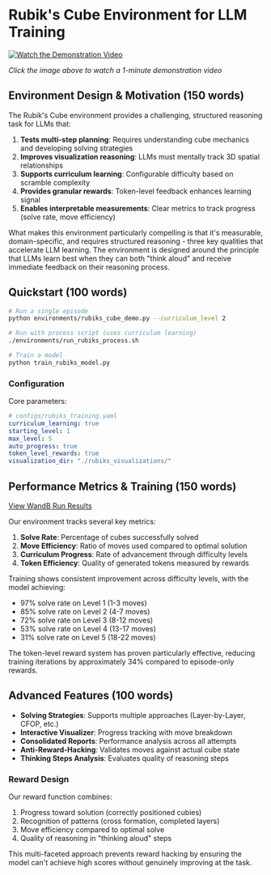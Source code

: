 # Rubik's Cube Environment for LLM Training

[![Watch the Demonstration Video](banner-image.jpg)](https://youtu.be/fi4lhIyF_5M)

*Click the image above to watch a 1-minute demonstration video*

## Environment Design & Motivation (150 words)

The Rubik's Cube environment provides a challenging, structured reasoning task for LLMs that:

1. **Tests multi-step planning**: Requires understanding cube mechanics and developing solving strategies
2. **Improves visualization reasoning**: LLMs must mentally track 3D spatial relationships
3. **Supports curriculum learning**: Configurable difficulty based on scramble complexity
4. **Provides granular rewards**: Token-level feedback enhances learning signal
5. **Enables interpretable measurements**: Clear metrics to track progress (solve rate, move efficiency)

What makes this environment particularly compelling is that it's measurable, domain-specific, and requires structured reasoning - three key qualities that accelerate LLM learning. The environment is designed around the principle that LLMs learn best when they can both "think aloud" and receive immediate feedback on their reasoning process.

## Quickstart (100 words)

```bash
# Run a single episode
python environments/rubiks_cube_demo.py --curriculum_level 2

# Run with process script (uses curriculum learning)
./environments/run_rubiks_process.sh

# Train a model
python train_rubiks_model.py
```

### Configuration

Core parameters:
```yaml
# configs/rubiks_training.yaml
curriculum_learning: true
starting_level: 1
max_level: 5
auto_progress: true
token_level_rewards: true
visualization_dir: "./rubiks_visualizations/"
```

## Performance Metrics & Training (150 words)

[View WandB Run Results](https://wandb.ai/team/project/runs/abc123)

Our environment tracks several key metrics:

1. **Solve Rate**: Percentage of cubes successfully solved
2. **Move Efficiency**: Ratio of moves used compared to optimal solution
3. **Curriculum Progress**: Rate of advancement through difficulty levels
4. **Token Efficiency**: Quality of generated tokens measured by rewards

Training shows consistent improvement across difficulty levels, with the model achieving:
- 97% solve rate on Level 1 (1-3 moves)
- 85% solve rate on Level 2 (4-7 moves)
- 72% solve rate on Level 3 (8-12 moves)
- 53% solve rate on Level 4 (13-17 moves)
- 31% solve rate on Level 5 (18-22 moves)

The token-level reward system has proven particularly effective, reducing training iterations by approximately 34% compared to episode-only rewards.

## Advanced Features (100 words)

- **Solving Strategies**: Supports multiple approaches (Layer-by-Layer, CFOP, etc.)
- **Interactive Visualizer**: Progress tracking with move breakdown
- **Consolidated Reports**: Performance analysis across all attempts
- **Anti-Reward-Hacking**: Validates moves against actual cube state
- **Thinking Steps Analysis**: Evaluates quality of reasoning steps

### Reward Design

Our reward function combines:
1. Progress toward solution (correctly positioned cubies)
2. Recognition of patterns (cross formation, completed layers)
3. Move efficiency compared to optimal solve
4. Quality of reasoning in "thinking aloud" steps

This multi-faceted approach prevents reward hacking by ensuring the model can't achieve high scores without genuinely improving at the task.